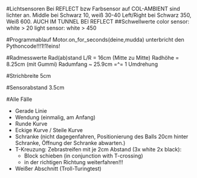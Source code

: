 #Lichtsensoren
Bei REFLECT bzw Farbsensor auf COL-AMBIENT sind lichter an.
Middle bei Schwarz 10, weiß 30-40
Left/Right bei Schwarz 350, Weiß 600. AUCH IM TUNNEL BEI REFLECT
##Schwellwerte
color sensor: white > 20
light sensor: white > 450

#Programmablauf
Motor.on_for_seconds(deine,mudda) unterbricht den Pythoncode!!!1!1!eins!

#Radmesswerte
Rad(ab)stand L/R = 16cm (Mitte zu Mitte)
Radhöhe = 8.25cm (mit Gummi)
Radumfang ~ 25.9cm =^= 1 Umdrehung

#Strichbreite
5cm

#Sensorabstand
3.5cm

#Alle Fälle
- Gerade Linie
- Wendung (einmalig, am Anfang)
- Runde Kurve
- Eckige Kurve / Steile Kurve
- Schranke (nicht dagegenfahren, Positionierung des Balls 20cm hinter Schranke, Öffnung der Schranke abwarten.)
- T-Kreuzung: Zebrastreifen mit je 2cm Abstand (3x white 2x black): 
    - Block schieben (in conjunction with T-crossing)
    - in der richtigen Richtung weiterfahren!!!
- Weißer Abschnitt (Troll-Turingtest)

